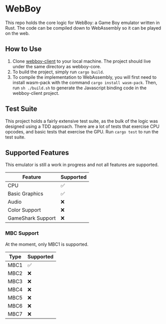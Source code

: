 # WebBoy

This repo holds the core logic for WebBoy: a Game Boy emulator written in Rust. The code can be compiled down to WebAssembly so it can be played on the web.

## How to Use

1. Clone [webboy-client](https://github.com/smparsons/webboy-client) to your local machine. The project should live under the same directory as webboy-core.
2. To build the project, simply run `cargo build`.
3. To compile the implementation to WebAssembly, you will first need to install wasm-pack with the command `cargo install wasm-pack`. Then, run `sh ./build.sh` to generate the Javascript binding code in the webboy-client project.

## Test Suite

This project holds a fairly extensive test suite, as the bulk of the logic was designed using a TDD approach. There are a lot of tests that exercise CPU opcodes, and basic tests that exercise the GPU. Run `cargo test` to run the test suite.

## Supported Features

This emulator is still a work in progress and not all features are supported.

| Feature           | Supported |
| ----------------- | --------- |
| CPU               | ✅        |
| Basic Graphics    | ✅        |
| Audio             | ❌        |
| Color Support     | ❌        |
| GameShark Support | ❌        |

### MBC Support

At the moment, only MBC1 is supported.

| Type | Supported |
| ---- | --------- |
| MBC1 | ✅        |
| MBC2 | ❌        |
| MBC3 | ❌        |
| MBC4 | ❌        |
| MBC5 | ❌        |
| MBC6 | ❌        |
| MBC7 | ❌        |
